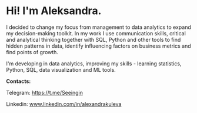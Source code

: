 # Hi! I'm Aleksandra.

I decided to change my focus from management to data analytics to expand my decision-making toolkit. In my work I use communication skills, critical and analytical thinking together with SQL, Python and other tools to find hidden patterns in data, identify influencing factors on business metrics and find points of growth.

I'm developing in data analytics, improving my skills - learning statistics, Python, SQL, data visualization and ML tools.

**Contacts:**

Telegram: https://t.me/Seeingin

Linkedin: www.linkedin.com/in/alexandrakuleva
